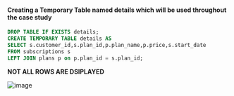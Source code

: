 #### Creating a Temporary Table named details which will be used throughout the case study
```sql
DROP TABLE IF EXISTS details;
CREATE TEMPORARY TABLE details AS
SELECT s.customer_id,s.plan_id,p.plan_name,p.price,s.start_date
FROM subscriptions s
LEFT JOIN plans p on p.plan_id = s.plan_id;
```
**NOT ALL ROWS ARE DSIPLAYED**

![image](https://github.com/shivin316/8_Week_SQL_Challenge/assets/122541994/36134ae4-b0fe-497a-bc97-d46154cb5064)
